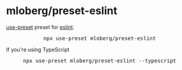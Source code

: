 # mloberg/preset-eslint

[use-preset](https://usepreset.dev/) preset for [eslint](https://eslint.org/).

<pre align="center">npx use-preset mloberg/preset-eslint</pre>

If you're using TypeScript

<pre align="center">npx use-preset mloberg/preset-eslint --typescript</pre>
